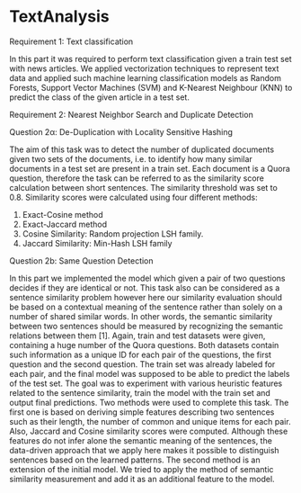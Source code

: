 # TextAnalysis

Requirement 1: Text classification

In this part it was required to perform text classification given a train test set with news articles. We applied vectorization techniques to represent text data and applied such machine learning classification models as Random Forests, Support Vector Machines (SVM) and K-Nearest Neighbour (KNN) to predict the class of the given article in a test set.

Requirement 2: Nearest Neighbor Search and Duplicate Detection

Question 2α:​​ De-Duplication with Locality Sensitive Hashing

The aim of this task was to detect the number of duplicated documents given two sets of the documents, i.e. to identify how many similar documents in a test set are present in a train set. Each document is a Quora question, therefore the task can be referred to as the similarity score calculation between short sentences. The similarity threshold was set to 0.8.
Similarity scores were calculated using four different methods:
1. Exact-Cosine method
2. Exact-Jaccard method
3. Cosine Similarity: Random projection LSH family.
4. Jaccard Similarity: Min-Hash LSH family

Question​​ 2b: Same Question Detection

In this part we implemented the model which given a pair of two questions decides if they are identical or not. This task also can be considered as a sentence similarity problem however here our similarity evaluation should be based on a contextual meaning of the sentence rather than solely on a number of shared similar words. In other words, the semantic similarity between two sentences should be measured by recognizing the semantic relations between them [1].
Again, train and test datasets were given, containing a huge number of the Quora questions. Both datasets contain such information as a unique ID for each pair of the questions, the first question and the second question. The train set was already labeled for each pair, and the final model was supposed to be able to predict the labels of the test set. The goal was to experiment with various heuristic features related to the sentence similarity, train the model with the train set and output final predictions.
Two methods were used to complete this task. The first one is based on deriving simple features describing two sentences such as their length, the number of common and unique items for each pair. Also, Jaccard and Cosine similarity scores were computed. Although these features do not infer alone the semantic meaning of the sentences, the data-driven approach that we apply here makes it possible to distinguish sentences based on the learned patterns. The second method is an extension of the initial model. We tried to apply the method of semantic similarity measurement and add it as an additional feature to the model.
